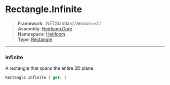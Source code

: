 # Rectangle.Infinite

> **Framework**: .NETStandard,Version=v2.1  
> **Assembly**: [Heirloom.Core][0]  
> **Namespace**: [Heirloom][0]  
> **Type**: [Rectangle][1]  

--------------------------------------------------------------------------------

### Infinite

A rectangle that spans the entire 2D plane.

```cs
Rectangle Infinite { get; }
```

[0]: ../Heirloom.Core.md
[1]: Heirloom.Rectangle.md
